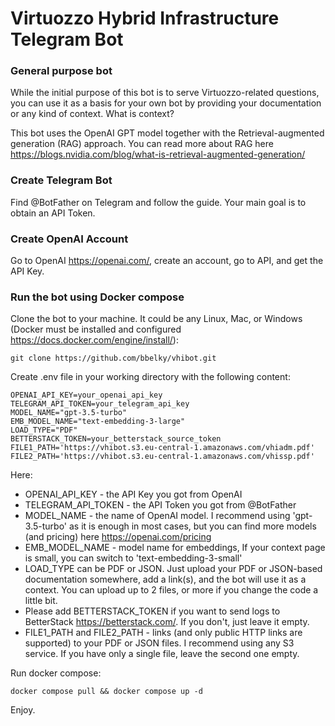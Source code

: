 # Virtuozzo Hybrid Infrastructure Telegram Bot
### General purpose bot
While the initial purpose of this bot is to serve Virtuozzo-related questions, you can use it as a basis for your own bot by providing your documentation or any kind of context. What is context?

This bot uses the OpenAI GPT model together with the Retrieval-augmented generation (RAG) approach. You can read more about RAG here https://blogs.nvidia.com/blog/what-is-retrieval-augmented-generation/

### Create Telegram Bot
Find @BotFather on Telegram and follow the guide. Your main goal is to obtain an API Token.

### Create OpenAI Account
Go to OpenAI https://openai.com/, create an account, go to API, and get the API Key.

### Run the bot using Docker compose
Clone the bot to your machine. It could be any Linux, Mac, or Windows (Docker must be installed and configured https://docs.docker.com/engine/install/):

    git clone https://github.com/bbelky/vhibot.git 

Create .env file in your working directory with the following content:

    OPENAI_API_KEY=your_openai_api_key
    TELEGRAM_API_TOKEN=your_telegram_api_key
    MODEL_NAME="gpt-3.5-turbo"
    EMB_MODEL_NAME="text-embedding-3-large"
    LOAD_TYPE="PDF"
    BETTERSTACK_TOKEN=your_betterstack_source_token
    FILE1_PATH='https://vhibot.s3.eu-central-1.amazonaws.com/vhiadm.pdf'
    FILE2_PATH='https://vhibot.s3.eu-central-1.amazonaws.com/vhissp.pdf'

Here:

- OPENAI_API_KEY - the API Key you got from OpenAI
- TELEGRAM_API_TOKEN - the API Token you got from @BotFather
- MODEL_NAME - the name of OpenAI model. I recommend using 'gpt-3.5-turbo' as it is enough in most cases, but you can find more models (and pricing) here https://openai.com/pricing
- EMB_MODEL_NAME - model name for embeddings, If your context page is small, you can switch to 'text-embedding-3-small'
- LOAD_TYPE can be PDF or JSON. Just upload your PDF or JSON-based documentation somewhere, add a link(s), and the bot will use it as a context. You can upload up to 2 files, or more if you change the code a little bit.
- Please add BETTERSTACK_TOKEN if you want to send logs to BetterStack https://betterstack.com/. If you don't, just leave it empty.
- FILE1_PATH and FILE2_PATH - links (and only public HTTP links are supported) to your PDF or JSON files. I recommend using any S3 service. If you have only a single file, leave the second one empty.

Run docker compose:

    docker compose pull && docker compose up -d

Enjoy.

